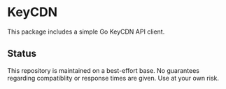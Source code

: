 KeyCDN
======

This package includes a simple Go KeyCDN API client.

Status
------

This repository is maintained on a best-effort base. No guarantees regarding
compatiblity or response times are given. Use at your own risk.
